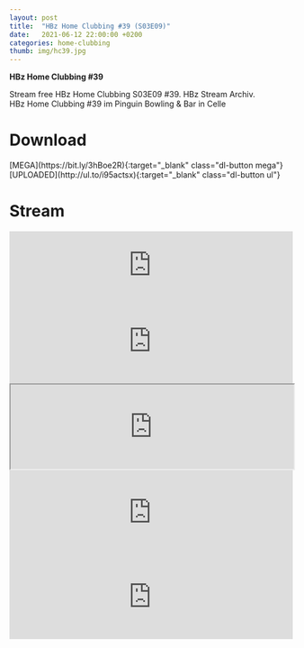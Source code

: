 ```yaml
---
layout: post
title:  "HBz Home Clubbing #39 (S03E09)"
date:   2021-06-12 22:00:00 +0200
categories: home-clubbing
thumb: img/hc39.jpg
---
```

<b>HBz Home Clubbing #39</b>
<p>
Stream free HBz Home Clubbing S03E09 #39. HBz Stream Archiv.<br>
HBz Home Clubbing #39 im Pinguin Bowling & Bar in Celle
</p>

<h1>Download</h1>
[MEGA](https://bit.ly/3hBoe2R){:target="_blank" class="dl-button mega"}
[UPLOADED](http://ul.to/i95actsx){:target="_blank" class="dl-button ul"}

<h1>Stream</h1>
<iframe width="100%" height="120" src="https://www.mixcloud.com/widget/iframe/?hide_cover=1&feed=%2FHBz_Archive%2F12062021-hbz-home-clubbing-39-s03e09%2F" frameborder="0" ></iframe>

<iframe scrolling="no" id="hearthis_at_track_5992841" width="100%" height="150" src="https://app.hearthis.at/embed/5992841/transparent_black/?hcolor=&color=&style=2&block_size=2&block_space=1&background=1&waveform=0&cover=0&autoplay=0&css=" frameborder="0" allowtransparency allow="autoplay"><p>Listen to <a href="https://hearthis.at/hbzarchive/hc39/" target="_blank">HBz Home Clubbing #39 (S03E09)</a> <span>by</span><a href="https://hearthis.at/hbzarchive/" target="_blank" >HBz_Archive</a> <span>on</span> <a href="https://hearthis.at/" target="_blank">hearthis.at</a></p></iframe>

<iframe id="lbry-iframe" width="100%" height="auto" src="https://odysee.com/$/embed/hc39/b8b7492b10eb6180d1fd92bc2f92ecffd2a9b795?r=DgzV1r6o8wsmEEG4g96yVhvmv6p27qo2" allowfullscreen></iframe>

<iframe src="https://vivo.sx/embed/7f39fbed9a" width="100%" height="auto" scrolling="no" frameborder="0" allowfullscreen></iframe>

<iframe src="https://voe.sx/e/231h1ie2hfp5" width="100%" height="auto" scrolling="no" frameborder="0" allowfullscreen></iframe>